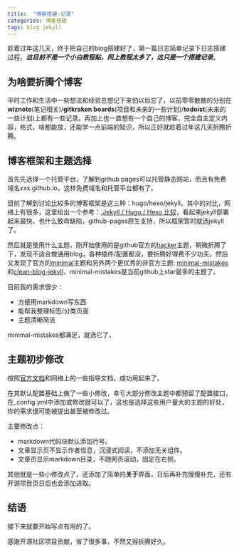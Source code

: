 ```yaml
---
title:  "博客搭建-记录"
categories: 博客搭建
tags: blog jekyll
---
```


趁着过年这几天，终于把自己的blog搭建好了，第一篇日志简单记录下日志搭建过程。***这目前不是一个小白教程贴，网上教程太多了，这只是一个搭建记录***。

## 为啥要折腾个博客

平时工作和生活中一些想法和经验总想记下来怕以后忘了，以前零零散散的分别在**wiznote**(笔记相关)/**gitkraken boards**(项目和未来的一些计划)/**todoist**(未来的一些计划)上都有一些记录。再加上也一直想有一个自己的博客，完全自主定义内容，格式，啥都能放，还能学一点前端的知识，所以正好就趁着过年这几天折腾折腾。

## 博客框架和主题选择

首先先选择一个托管平台，了解到github pages可以托管静态网站，而且有免费域名xxx.github.io，这样免费域名和托管平台都有了。

目前了解到讨论比较多的博客框架是这三种：hugo/hexo/jekyll。其中的对比，网络上有很多，这里给出一个参考：[ Jekyll / Hugo / Hexo 比较](https://lexcao.github.io/zh/posts/jekyll-hugo-hexo)，看起来jekyll部署起来最快，也什么致命缺陷，github-pages原生支持，所以框架暂时就选jekyll了。

然后就是使用什么主题，刚开始使用的是github官方的[hacker](https://pages-themes.github.io/hacker/)主题，稍微折腾了下，发现不适合做通用blog，各种插件/配置都没，要折腾好得费不少功夫。然后又发现了官方的[minimal](https://pages-themes.github.io/minimal/)主题和另外两个更优秀的非官方主题: [minimal-mistakes](https://mmistakes.github.io/minimal-mistakes/)和[clean-blog-jekyll](https://startbootstrap.com/theme/clean-blog-jekyll)，minimal-mistakes是当前github上star最多的主题了。

目前我的需求很少：

* 方便用markdown写东西
* 能帮我整理标签/分类页面
* 主题清晰简洁

minimal-mistakes都满足，就选它了。

## 主题初步修改

按照[官方文档](https://mmistakes.github.io/minimal-mistakes/docs/quick-start-guide/)和网络上的一些指导文档，成功用起来了。

在其默认配置基础上做了一些小修改，幸亏大部分修改主题中都预留了配置接口，在_config.yml中添加或修改就可以了，这也是选择这些用户量大的主题的好处，你的需求很可能被提出甚至被修改过。

主要修改点：

- markdown代码块默认添加行号。
- 文章显示页不显示作者信息，沉浸式阅读，不添加无关组件。
- 文章页显示markdown目录，不随网页滚动，固定在右侧。

其他就是一些小修改点了，还添加了简单的**关于**界面，日后再补充慢慢补充，还有开源项目页日后也会添加进取。

## 结语

接下来就要开始写点有用的了。

感谢开源社区项目贡献，省了很多事，不然又得折腾好久。
